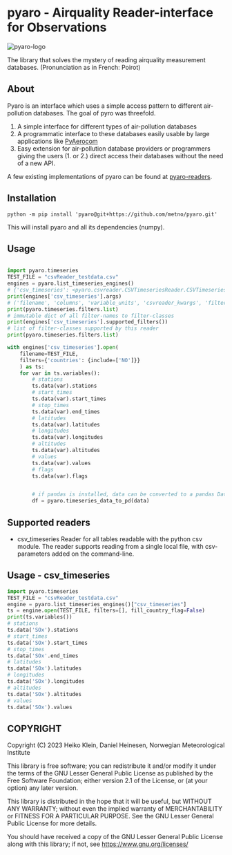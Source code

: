 # pyaro - Airquality Reader-interface for Observations

![pyaro-logo](docs/pics/pyaro256.png "The library that solves the mystery of reading airquality measurement databases.")

The library that solves the mystery of reading airquality measurement databases. (Pronunciation as in French: Poirot)

## About

Pyaro is an interface which uses a simple access pattern to different air-pollution databases.
The goal of pyro was threefold.

1. A simple interface for different types of air-pollution databases
2. A programmatic interface to these databases easily usable by large applications like [PyAerocom](https://pyaerocom.readthedocs.io)
3. Easy extension for air-pollution database providers or programmers giving the users (1. or 2.) direct access
    their databases without the need of a new API.

A few existing implementations of pyaro can be found at [pyaro-readers](https://github.com/metno/pyaro-readers).


## Installation
`python -m pip install 'pyaro@git+https://github.com/metno/pyaro.git'`

This will install pyaro and all its dependencies (numpy).


## Usage

```python

import pyaro.timeseries
TEST_FILE = "csvReader_testdata.csv"
engines = pyaro.list_timeseries_engines()
# {'csv_timeseries': <pyaro.csvreader.CSVTimeseriesReader.CSVTimeseriesEngine object at 0x7fcbe67eab00>}
print(engines['csv_timeseries'].args)
# ('filename', 'columns', 'variable_units', 'csvreader_kwargs', 'filters')
print(pyaro.timeseries.filters.list)
# immutable dict of all filter-names to filter-classes
print(engines['csv_timeseries'].supported_filters())
# list of filter-classes supported by this reader
print(pyaro.timeseries.filters.list)

with engines['csv_timeseries'].open(
    filename=TEST_FILE,
    filters={'countries': {include=['NO']}}
    ) as ts:
    for var in ts.variables():
        # stations
        ts.data(var).stations
        # start_times
        ts.data(var).start_times
        # stop_times
        ts.data(var).end_times
        # latitudes
        ts.data(var).latitudes
        # longitudes
        ts.data(var).longitudes
        # altitudes
        ts.data(var).altitudes
        # values
        ts.data(var).values
        # flags
        ts.data(var).flags


        # if pandas is installed, data can be converted to a pandas Dataframe
        df = pyaro.timeseries_data_to_pd(data)

```


## Supported readers
* csv_timeseries
Reader for all tables readable with the python csv module.
The reader supports reading from a single local file, with csv-parameters added on the command-line.

## Usage - csv_timeseries
```python
import pyaro.timeseries
TEST_FILE = "csvReader_testdata.csv"
engine = pyaro.list_timeseries_engines()["csv_timeseries"]
ts = engine.open(TEST_FILE, filters=[], fill_country_flag=False)
print(ts.variables())
# stations
ts.data('SOx').stations
# start_times
ts.data('SOx').start_times
# stop_times
ts.data('SOx'.end_times
# latitudes
ts.data('SOx').latitudes
# longitudes
ts.data('SOx').longitudes
# altitudes
ts.data('SOx').altitudes
# values
ts.data('SOx').values

```



## COPYRIGHT

Copyright (C) 2023  Heiko Klein, Daniel Heinesen, Norwegian Meteorological Institute

This library is free software; you can redistribute it and/or
modify it under the terms of the GNU Lesser General Public
License as published by the Free Software Foundation; either
version 2.1 of the License, or (at your option) any later version.

This library is distributed in the hope that it will be useful,
but WITHOUT ANY WARRANTY; without even the implied warranty of
MERCHANTABILITY or FITNESS FOR A PARTICULAR PURPOSE.  See the GNU
Lesser General Public License for more details.

You should have received a copy of the GNU Lesser General Public
License along with this library; if not, see https://www.gnu.org/licenses/
